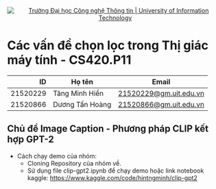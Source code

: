 <p align="center">
  <a href="https://www.uit.edu.vn/" title="Trường Đại học Công nghệ Thông tin" style="border: none;">
    <img src="https://i.imgur.com/WmMnSRt.png" alt="Trường Đại học Công nghệ Thông tin | University of Information Technology">
  </a>
</p>

# Các vấn đề chọn lọc trong Thị giác máy tính - CS420.P11
| ID | Họ tên | Email |
|------:|------------|----------|
|21520229|Tăng Minh Hiển|21520229@gm.uit.edu.vn|
|21520866|Dương Tấn Hoàng|21520866@gm.uit.edu.vn|
## Chủ đề Image Caption - Phương pháp CLIP kết hợp GPT-2
- Cách chạy demo của nhóm:
    + Cloning Repository của nhóm về.
    + Sử dụng file clip-gpt2.ipynb để chạy demo hoặc link notebook kaggle: https://www.kaggle.com/code/hintngminh/clip-gpt2
